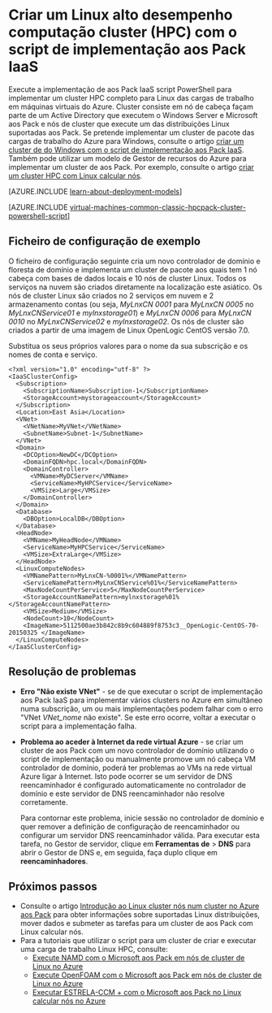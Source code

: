 <properties
   pageTitle="Script PowerShell para implementar cluster Linux HPC | Microsoft Azure"
   description="Executar um script PowerShell para implementar um cluster de Linux aos Pack em máquinas virtuais do Azure"
   services="virtual-machines-linux"
   documentationCenter=""
   authors="dlepow"
   manager="timlt"
   editor=""
   tags="azure-service-management,hpc-pack"/>
<tags
   ms.service="virtual-machines-linux"
   ms.devlang="NA"
   ms.topic="article"
   ms.tgt_pltfrm="vm-linux"
   ms.workload="big-compute"
   ms.date="07/07/2016"
   ms.author="danlep"/>

# <a name="create-a-linux-high-performance-computing-hpc-cluster-with-the-hpc-pack-iaas-deployment-script"></a>Criar um Linux alto desempenho computação cluster (HPC) com o script de implementação aos Pack IaaS

Execute a implementação de aos Pack IaaS script PowerShell para implementar um cluster HPC completo para Linux das cargas de trabalho em máquinas virtuais do Azure. Cluster consiste em nó de cabeça façam parte de um Active Directory que executem o Windows Server e Microsoft aos Pack e nós de cluster que execute um das distribuições Linux suportadas aos Pack. Se pretende implementar um cluster de pacote das cargas de trabalho do Azure para Windows, consulte o artigo [criar um cluster de do Windows com o script de implementação aos Pack IaaS](virtual-machines-windows-classic-hpcpack-cluster-powershell-script.md). Também pode utilizar um modelo de Gestor de recursos do Azure para implementar um cluster de aos Pack. Por exemplo, consulte o artigo [criar um cluster HPC com Linux calcular nós](https://azure.microsoft.com/documentation/templates/create-hpc-cluster-linux-cn/).

[AZURE.INCLUDE [learn-about-deployment-models](../../includes/learn-about-deployment-models-classic-include.md)]

[AZURE.INCLUDE [virtual-machines-common-classic-hpcpack-cluster-powershell-script](../../includes/virtual-machines-common-classic-hpcpack-cluster-powershell-script.md)]

## <a name="example-configuration-file"></a>Ficheiro de configuração de exemplo

O ficheiro de configuração seguinte cria um novo controlador de domínio e floresta de domínio e implementa um cluster de pacote aos quais tem 1 nó cabeça com bases de dados locais e 10 nós de cluster Linux. Todos os serviços na nuvem são criados diretamente na localização este asiático. Os nós de cluster Linux são criados no 2 serviços em nuvem e 2 armazenamento contas (ou seja, _MyLnxCN 0001_ para _MyLnxCN 0005_ no _MyLnxCNService01_ e _mylnxstorage01_) e _MyLnxCN 0006_ para _MyLnxCN 0010_ no _MyLnxCNService02_ e _mylnxstorage02_. Os nós de cluster são criados a partir de uma imagem de Linux OpenLogic CentOS versão 7.0. 

Substitua os seus próprios valores para o nome da sua subscrição e os nomes de conta e serviço.

```
<?xml version="1.0" encoding="utf-8" ?>
<IaaSClusterConfig>
  <Subscription>
    <SubscriptionName>Subscription-1</SubscriptionName>
    <StorageAccount>mystorageaccount</StorageAccount>
  </Subscription>
  <Location>East Asia</Location>  
  <VNet>
    <VNetName>MyVNet</VNetName>
    <SubnetName>Subnet-1</SubnetName>
  </VNet>
  <Domain>
    <DCOption>NewDC</DCOption>
    <DomainFQDN>hpc.local</DomainFQDN>
    <DomainController>
      <VMName>MyDCServer</VMName>
      <ServiceName>MyHPCService</ServiceName>
      <VMSize>Large</VMSize>
    </DomainController>
  </Domain>
  <Database>
    <DBOption>LocalDB</DBOption>
  </Database>
  <HeadNode>
    <VMName>MyHeadNode</VMName>
    <ServiceName>MyHPCService</ServiceName>
    <VMSize>ExtraLarge</VMSize>
  </HeadNode>
  <LinuxComputeNodes>
    <VMNamePattern>MyLnxCN-%0001%</VMNamePattern>
    <ServiceNamePattern>MyLnxCNService%01%</ServiceNamePattern>
    <MaxNodeCountPerService>5</MaxNodeCountPerService>
    <StorageAccountNamePattern>mylnxstorage%01%</StorageAccountNamePattern>
    <VMSize>Medium</VMSize>
    <NodeCount>10</NodeCount>
    <ImageName>5112500ae3b842c8b9c604889f8753c3__OpenLogic-CentOS-70-20150325 </ImageName>
  </LinuxComputeNodes>
</IaaSClusterConfig>
```
## <a name="troubleshooting"></a>Resolução de problemas

* **Erro "Não existe VNet"** - se de que executar o script de implementação aos Pack IaaS para implementar vários clusters no Azure em simultâneo numa subscrição, um ou mais implementações podem falhar com o erro "VNet *VNet\_nome* não existe".
Se este erro ocorre, voltar a executar o script para a implementação falha.

* **Problema ao aceder à Internet da rede virtual Azure** - se criar um cluster de aos Pack com um novo controlador de domínio utilizando o script de implementação ou manualmente promove um nó cabeça VM controlador de domínio, poderá ter problemas ao VMs na rede virtual Azure ligar à Internet. Isto pode ocorrer se um servidor de DNS reencaminhador é configurado automaticamente no controlador de domínio e este servidor de DNS reencaminhador não resolve corretamente.

    Para contornar este problema, inicie sessão no controlador de domínio e quer remover a definição de configuração de reencaminhador ou configurar um servidor DNS reencaminhador válida. Para executar esta tarefa, no Gestor de servidor, clique em **Ferramentas de** >
    **DNS** para abrir o Gestor de DNS e, em seguida, faça duplo clique em **reencaminhadores**.
    
## <a name="next-steps"></a>Próximos passos

* Consulte o artigo [Introdução ao Linux cluster nós num cluster no Azure aos Pack](virtual-machines-linux-classic-hpcpack-cluster.md) para obter informações sobre suportadas Linux distribuições, mover dados e submeter as tarefas para um cluster de aos Pack com Linux calcular nós.
* Para a tutoriais que utilizar o script para um cluster de criar e executar uma carga de trabalho Linux HPC, consulte:
    * [Execute NAMD com o Microsoft aos Pack em nós de cluster de Linux no Azure](virtual-machines-linux-classic-hpcpack-cluster-namd.md)
    * [Execute OpenFOAM com o Microsoft aos Pack em nós de cluster de Linux no Azure](virtual-machines-linux-classic-hpcpack-cluster-openfoam.md)
    * [Executar ESTRELA-CCM + com o Microsoft aos Pack no Linux calcular nós no Azure](virtual-machines-linux-classic-hpcpack-cluster-starccm.md)
